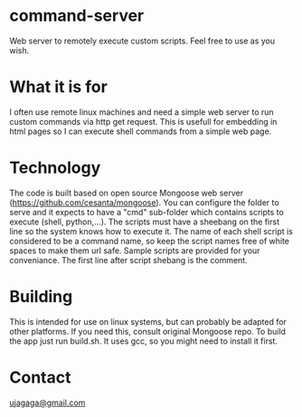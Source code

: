 # command-server
Web server to remotely execute custom scripts.
Feel free to use as you wish.

# What it is for
I often use remote linux machines and need a simple web server to run custom commands via http get request. This is usefull for embedding in html pages so I can execute shell commands from a simple web page.

# Technology
The code is built based on open source Mongoose web server (https://github.com/cesanta/mongoose). You can configure the folder to serve and it expects to have a "cmd" sub-folder which contains scripts to execute (shell, python,...). The scripts must have a sheebang on the first line so the system knows how to execute it. The name of each shell script is considered to be a command name, so keep the script names free of white spaces to make them url safe. Sample scripts are provided for your conveniance. The first line after script shebang is the comment.

# Building
This is intended for use on linux systems, but can probably be adapted for other platforms. If you need this, consult original Mongoose repo.
To build the app just run build.sh. It uses gcc, so you might need to install it first. 

# Contact
ujagaga@gmail.com
